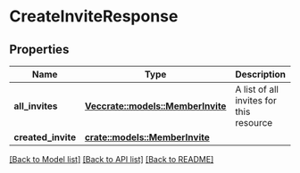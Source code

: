 # CreateInviteResponse

## Properties

Name | Type | Description | Notes
------------ | ------------- | ------------- | -------------
**all_invites** | [**Vec<crate::models::MemberInvite>**](memberInvite.md) | A list of all invites for this resource | 
**created_invite** | [**crate::models::MemberInvite**](memberInvite.md) |  | 

[[Back to Model list]](../README.md#documentation-for-models) [[Back to API list]](../README.md#documentation-for-api-endpoints) [[Back to README]](../README.md)


